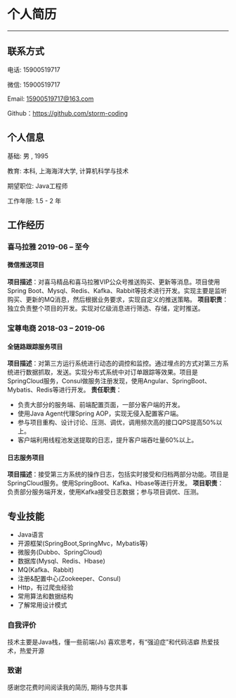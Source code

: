 # 个人简历
----
## 联系方式
电话: 15900519717

微信: 15900519717

Email: 15900519717@163.com

Github：https://github.com/storm-coding

## 个人信息
基础: 男 , 1995

教育: 本科, 上海海洋大学, 计算机科学与技术

期望职位: Java工程师

工作年限: 1.5 - 2 年

## 工作经历
### 喜马拉雅 2019-06 – 至今

#### 微信推送项目
**项目描述**：对喜马精品和喜马拉雅VIP公众号推送购买、更新等消息。项目使用Spring Boot、Mysql、Redis、Kafka、Rabbit等技术进行开发。实现主要是监听购买、更新的MQ消息，然后根据业务要求，实现自定义的推送策略。
**项目职责**：独立负责整个项目的开发。实现对亿级消息进行筛选、存储，定时推送。

### 宝尊电商 2018-03 – 2019-06

#### 全链路跟踪服务项目
**项目描述**：对第三方运行系统进行动态的调控和监控。通过埋点的方式对第三方系统进行数据抓取，发送。实现分布式系统中对订单跟踪等效果。项目是SpringCloud服务，Consul做服务注册发现，使用Angular、SpringBoot、Mybatis、Redis等进行开发。
**责任职责**：
- 负责大部分的服务端、前端配置页面，一部分客户端的开发。
- 使用Java Agent代理Spring AOP，实现无侵入配置客户端。
- 参与项目重构、设计讨论、压测、调优，调用频次高的接口QPS提高50%以上。
- 客户端利用线程池发送提取的日志，提升客户端吞吐量60%以上。

#### 日志服务项目
**项目描述**：接受第三方系统的操作日志，包括实时接受和归档两部分功能。项目是SpringCloud服务。使用SpringBoot、Kafka、Hbase等进行开发。
**项目职责**：负责部分服务端开发，使用Kafka接受日志数据；参与项目调优、压测。

## 专业技能
- Java语言
- 开源框架(SpringBoot,SpringMvc，Mybatis等)
- 微服务(Dubbo、SpringCloud)
- 数据库(Mysql、Redis、Hbase)
- MQ(Kafka、Rabbit)
- 注册&配置中心(Zookeeper、Consul)
- Http，有过爬虫经验
- 常用算法和数据结构
- 了解常用设计模式

### 自我评价

技术主要是Java栈，懂一些前端(Js)
喜欢思考，有“强迫症”和代码洁癖
热爱技术，热爱开源

### 致谢
感谢您花费时间阅读我的简历, 期待与您共事
